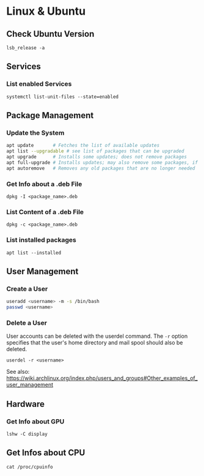 # Linux & Ubuntu

## Check Ubuntu Version
`lsb_release -a`

## Services

### List enabled Services
`systemctl list-unit-files --state=enabled`

## Package Management

### Update the System
```bash
apt update       # Fetches the list of available updates
apt list --upgradable # see list of packages that can be upgraded
apt upgrade      # Installs some updates; does not remove packages
apt full-upgrade # Installs updates; may also remove some packages, if needed
apt autoremove   # Removes any old packages that are no longer needed
```

### Get Info about a .deb File
`dpkg -I <package_name>.deb`

### List Content of a .deb File
`dpkg -c <package_name>.deb`

### List installed packages
`apt list --installed`

## User Management

### Create a User
```bash
useradd <username> -m -s /bin/bash
passwd <username>
```

### Delete a User
User accounts can be deleted with the userdel command. The `-r` option
specifies that the user\'s home directory and mail spool should also be
deleted.

`userdel -r <username>`

See also:
<https://wiki.archlinux.org/index.php/users_and_groups#Other_examples_of_user_management>

## Hardware

### Get Info about GPU
`lshw -C display`

## Get Infos about CPU
`cat /proc/cpuinfo`
